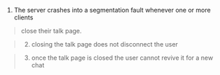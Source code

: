   1. The server crashes into a segmentation fault whenever one or more clients

> close their talk page.

> 2. closing the talk page does not disconnect the user

> 3. once the talk page is closed the user cannot revive it for a new chat